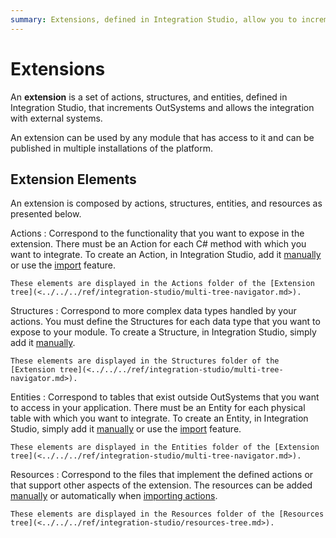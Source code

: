 ```yaml
---
summary: Extensions, defined in Integration Studio, allow you to increment OutSystems functionality and integrate with external systems.
---
```


# Extensions

An **extension** is a set of actions, structures, and entities, defined in Integration Studio, that increments OutSystems and allows the integration with external systems.

An extension can be used by any module that has access to it and can be published in multiple installations of the platform.


## Extension Elements

An extension is composed by actions, structures, entities, and resources as presented below.

Actions
:   Correspond to the functionality that you want to expose in the extension. There must be an Action for each C# method with which you want to integrate. To create an Action, in Integration Studio, add it [manually](<../managing-extensions/action-add.md>) or use the [import](<../managing-extensions/net-assembly-import-action.md>) feature.

    These elements are displayed in the Actions folder of the [Extension tree](<../../../ref/integration-studio/multi-tree-navigator.md>).

Structures
:   Correspond to more complex data types handled by your actions. You must define the Structures for each data type that you want to expose to your module. To create a Structure, in Integration Studio, simply add it [manually](<../managing-extensions/structure-define.md>).

    These elements are displayed in the Structures folder of the [Extension tree](<../../../ref/integration-studio/multi-tree-navigator.md>).

Entities
:   Correspond to tables that exist outside OutSystems that you want to access in your application. There must be an Entity for each physical table with which you want to integrate. To create an Entity, in Integration Studio, simply add it [manually](<../managing-extensions/entity-add.md>) or use the [import](<../managing-extensions/entity-import-from-database.md>) feature.

    These elements are displayed in the Entities folder of the [Extension tree](<../../../ref/integration-studio/multi-tree-navigator.md>).

Resources
:   Correspond to the files that implement the defined actions or that support other aspects of the extension. The resources can be added [manually](<../managing-extensions/resource-define.md>) or automatically when [importing actions](<../managing-extensions/net-assembly-import-action.md>).

    These elements are displayed in the Resources folder of the [Resources tree](<../../../ref/integration-studio/resources-tree.md>).
